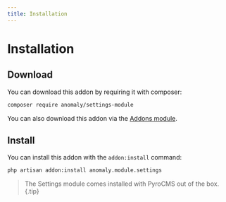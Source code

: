 ```yaml
---
title: Installation
---
```


# Installation

<div class="documentation__toc"></div>

## Download

You can download this addon by requiring it with composer:

```bash
composer require anomaly/settings-module
```

You can also download this addon via the [Addons module](/documentation/addons-module).

## Install

You can install this addon with the `addon:install` command:

```bash
php artisan addon:install anomaly.module.settings
```

> The Settings module comes installed with PyroCMS out of the box.{.tip}
